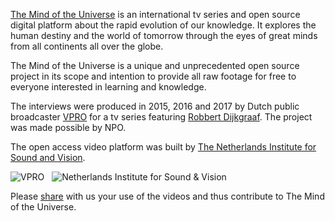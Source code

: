 [The Mind of the Universe](http://www.vpro.nl/mindenglish) is an international tv series and open source digital platform about the rapid evolution of our knowledge. It explores the human destiny and the world of tomorrow through the eyes of great minds from all continents all over the globe.

The Mind of the Universe is a unique and unprecedented open source project in its scope and intention to provide all raw footage for free to everyone interested in learning and knowledge.

The interviews were produced in 2015, 2016 and 2017 by Dutch public broadcaster [VPRO](http://www.vprobroadcast.com/)  for a tv series featuring [Robbert Dijkgraaf](https://en.wikipedia.org/wiki/Robbert_Dijkgraaf). The project was made possible by NPO.

The open access video platform was built by [The Netherlands Institute for Sound and Vision](http://www.beeldengeluid.nl/en).

![VPRO](/static/images/vpro-blue.png)&nbsp;&nbsp;&nbsp;![Netherlands Institute for Sound & Vision](/static/images/nisv.png)

Please [share]() with us your use of the videos and thus contribute to The Mind of the Universe.